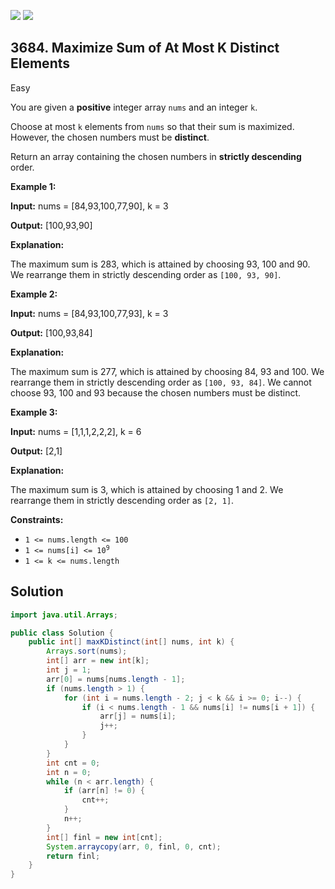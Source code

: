 [![](https://img.shields.io/github/stars/javadev/LeetCode-in-Java?label=Stars&style=flat-square)](https://github.com/javadev/LeetCode-in-Java)
[![](https://img.shields.io/github/forks/javadev/LeetCode-in-Java?label=Fork%20me%20on%20GitHub%20&style=flat-square)](https://github.com/javadev/LeetCode-in-Java/fork)

## 3684\. Maximize Sum of At Most K Distinct Elements

Easy

You are given a **positive** integer array `nums` and an integer `k`.

Choose at most `k` elements from `nums` so that their sum is maximized. However, the chosen numbers must be **distinct**.

Return an array containing the chosen numbers in **strictly descending** order.

**Example 1:**

**Input:** nums = [84,93,100,77,90], k = 3

**Output:** [100,93,90]

**Explanation:**

The maximum sum is 283, which is attained by choosing 93, 100 and 90. We rearrange them in strictly descending order as `[100, 93, 90]`.

**Example 2:**

**Input:** nums = [84,93,100,77,93], k = 3

**Output:** [100,93,84]

**Explanation:**

The maximum sum is 277, which is attained by choosing 84, 93 and 100. We rearrange them in strictly descending order as `[100, 93, 84]`. We cannot choose 93, 100 and 93 because the chosen numbers must be distinct.

**Example 3:**

**Input:** nums = [1,1,1,2,2,2], k = 6

**Output:** [2,1]

**Explanation:**

The maximum sum is 3, which is attained by choosing 1 and 2. We rearrange them in strictly descending order as `[2, 1]`.

**Constraints:**

*   `1 <= nums.length <= 100`
*   <code>1 <= nums[i] <= 10<sup>9</sup></code>
*   `1 <= k <= nums.length`

## Solution

```java
import java.util.Arrays;

public class Solution {
    public int[] maxKDistinct(int[] nums, int k) {
        Arrays.sort(nums);
        int[] arr = new int[k];
        int j = 1;
        arr[0] = nums[nums.length - 1];
        if (nums.length > 1) {
            for (int i = nums.length - 2; j < k && i >= 0; i--) {
                if (i < nums.length - 1 && nums[i] != nums[i + 1]) {
                    arr[j] = nums[i];
                    j++;
                }
            }
        }
        int cnt = 0;
        int n = 0;
        while (n < arr.length) {
            if (arr[n] != 0) {
                cnt++;
            }
            n++;
        }
        int[] finl = new int[cnt];
        System.arraycopy(arr, 0, finl, 0, cnt);
        return finl;
    }
}
```
